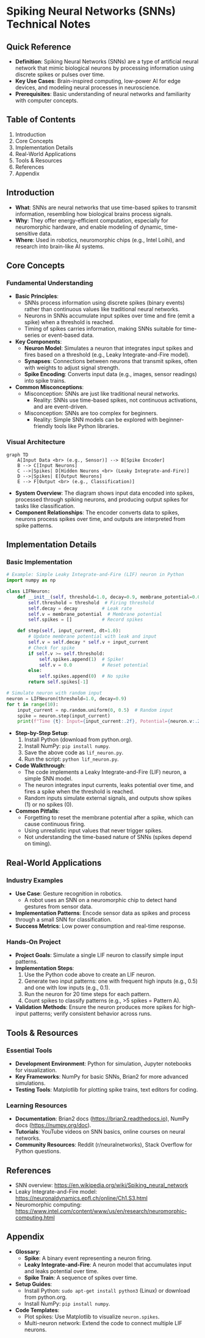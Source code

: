 # Spiking Neural Networks (SNNs) Technical Notes
<!-- A rectangular diagram illustrating the spiking neural network (SNN) process, showing a simple network with input neurons receiving signals (e.g., spikes representing data), processing through hidden neurons with spiking behavior, and producing output spikes, with arrows indicating the flow of discrete spike events over time. -->

## Quick Reference
- **Definition**: Spiking Neural Networks (SNNs) are a type of artificial neural network that mimic biological neurons by processing information using discrete spikes or pulses over time.
- **Key Use Cases**: Brain-inspired computing, low-power AI for edge devices, and modeling neural processes in neuroscience.
- **Prerequisites**: Basic understanding of neural networks and familiarity with computer concepts.

## Table of Contents
1. Introduction
2. Core Concepts
3. Implementation Details
4. Real-World Applications
5. Tools & Resources
6. References
7. Appendix

## Introduction
- **What**: SNNs are neural networks that use time-based spikes to transmit information, resembling how biological brains process signals.
- **Why**: They offer energy-efficient computation, especially for neuromorphic hardware, and enable modeling of dynamic, time-sensitive data.
- **Where**: Used in robotics, neuromorphic chips (e.g., Intel Loihi), and research into brain-like AI systems.

## Core Concepts
### Fundamental Understanding
- **Basic Principles**:
  - SNNs process information using discrete spikes (binary events) rather than continuous values like traditional neural networks.
  - Neurons in SNNs accumulate input spikes over time and fire (emit a spike) when a threshold is reached.
  - Timing of spikes carries information, making SNNs suitable for time-series or event-based data.
- **Key Components**:
  - **Neuron Model**: Simulates a neuron that integrates input spikes and fires based on a threshold (e.g., Leaky Integrate-and-Fire model).
  - **Synapses**: Connections between neurons that transmit spikes, often with weights to adjust signal strength.
  - **Spike Encoding**: Converts input data (e.g., images, sensor readings) into spike trains.
- **Common Misconceptions**:
  - Misconception: SNNs are just like traditional neural networks.
    - Reality: SNNs use time-based spikes, not continuous activations, and are event-driven.
  - Misconception: SNNs are too complex for beginners.
    - Reality: Simple SNN models can be explored with beginner-friendly tools like Python libraries.

### Visual Architecture
```mermaid
graph TD
    A[Input Data <br> (e.g., Sensor)] --> B[Spike Encoder]
    B --> C[Input Neurons]
    C -->|Spikes| D[Hidden Neurons <br> (Leaky Integrate-and-Fire)]
    D -->|Spikes| E[Output Neurons]
    E --> F[Output <br> (e.g., Classification)]
```
- **System Overview**: The diagram shows input data encoded into spikes, processed through spiking neurons, and producing output spikes for tasks like classification.
- **Component Relationships**: The encoder converts data to spikes, neurons process spikes over time, and outputs are interpreted from spike patterns.

## Implementation Details
### Basic Implementation
```python
# Example: Simple Leaky Integrate-and-Fire (LIF) neuron in Python
import numpy as np

class LIFNeuron:
    def __init__(self, threshold=1.0, decay=0.9, membrane_potential=0.0):
        self.threshold = threshold  # Firing threshold
        self.decay = decay         # Leak rate
        self.v = membrane_potential  # Membrane potential
        self.spikes = []           # Record spikes

    def step(self, input_current, dt=1.0):
        # Update membrane potential with leak and input
        self.v = self.decay * self.v + input_current
        # Check for spike
        if self.v >= self.threshold:
            self.spikes.append(1)  # Spike!
            self.v = 0.0           # Reset potential
        else:
            self.spikes.append(0)  # No spike
        return self.spikes[-1]

# Simulate neuron with random input
neuron = LIFNeuron(threshold=1.0, decay=0.9)
for t in range(10):
    input_current = np.random.uniform(0, 0.5)  # Random input
    spike = neuron.step(input_current)
    print(f"Time {t}: Input={input_current:.2f}, Potential={neuron.v:.2f}, Spike={spike}")
```
- **Step-by-Step Setup**:
  1. Install Python (download from python.org).
  2. Install NumPy: `pip install numpy`.
  3. Save the above code as `lif_neuron.py`.
  4. Run the script: `python lif_neuron.py`.
- **Code Walkthrough**:
  - The code implements a Leaky Integrate-and-Fire (LIF) neuron, a simple SNN model.
  - The neuron integrates input currents, leaks potential over time, and fires a spike when the threshold is reached.
  - Random inputs simulate external signals, and outputs show spikes (1) or no spikes (0).
- **Common Pitfalls**:
  - Forgetting to reset the membrane potential after a spike, which can cause continuous firing.
  - Using unrealistic input values that never trigger spikes.
  - Not understanding the time-based nature of SNNs (spikes depend on timing).

## Real-World Applications
### Industry Examples
- **Use Case**: Gesture recognition in robotics.
  - A robot uses an SNN on a neuromorphic chip to detect hand gestures from sensor data.
- **Implementation Patterns**: Encode sensor data as spikes and process through a small SNN for classification.
- **Success Metrics**: Low power consumption and real-time response.

### Hands-On Project
- **Project Goals**: Simulate a single LIF neuron to classify simple input patterns.
- **Implementation Steps**:
  1. Use the Python code above to create an LIF neuron.
  2. Generate two input patterns: one with frequent high inputs (e.g., 0.5) and one with low inputs (e.g., 0.1).
  3. Run the neuron for 20 time steps for each pattern.
  4. Count spikes to classify patterns (e.g., >5 spikes = Pattern A).
- **Validation Methods**: Ensure the neuron produces more spikes for high-input patterns; verify consistent behavior across runs.

## Tools & Resources
### Essential Tools
- **Development Environment**: Python for simulation, Jupyter notebooks for visualization.
- **Key Frameworks**: NumPy for basic SNNs, Brian2 for more advanced simulations.
- **Testing Tools**: Matplotlib for plotting spike trains, text editors for coding.

### Learning Resources
- **Documentation**: Brian2 docs (https://brian2.readthedocs.io), NumPy docs (https://numpy.org/doc).
- **Tutorials**: YouTube videos on SNN basics, online courses on neural networks.
- **Community Resources**: Reddit (r/neuralnetworks), Stack Overflow for Python questions.

## References
- SNN overview: https://en.wikipedia.org/wiki/Spiking_neural_network
- Leaky Integrate-and-Fire model: https://neuronaldynamics.epfl.ch/online/Ch1.S3.html
- Neuromorphic computing: https://www.intel.com/content/www/us/en/research/neuromorphic-computing.html

## Appendix
- **Glossary**:
  - **Spike**: A binary event representing a neuron firing.
  - **Leaky Integrate-and-Fire**: A neuron model that accumulates input and leaks potential over time.
  - **Spike Train**: A sequence of spikes over time.
- **Setup Guides**:
  - Install Python: `sudo apt-get install python3` (Linux) or download from python.org.
  - Install NumPy: `pip install numpy`.
- **Code Templates**:
  - Plot spikes: Use Matplotlib to visualize `neuron.spikes`.
  - Multi-neuron network: Extend the code to connect multiple LIF neurons.